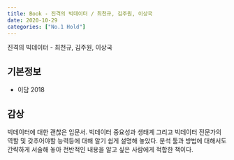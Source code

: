 ```yaml
---
title: Book - 진격의 빅데이터 / 최천규, 김주원, 이상국
date: 2020-10-29
categories: ["No.1 Hold"]
---
```


진격의 빅데이터 - 최천규, 김주원, 이상국

## 기본정보

*   이담 2018

## 감상
빅데이터에 대한 괜찮은 입문서. 빅데이터 중요성과 생태계 그리고 빅데이터 전문가의 역할 및 갖추어야할 능력등에 대해 알기 쉽게 설명해 놓았다. 분석 툴과 방법에 대해서도 간략하게 서술해 놓아 전반적인 내용을 알고 싶은 사람에게 적합한 책이다. 
 
